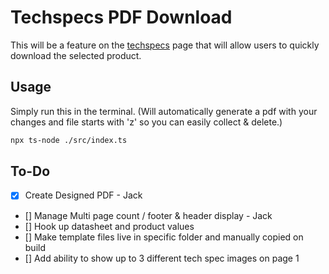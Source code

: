 # Techspecs PDF Download
This will be a feature on the [techspecs](https://techspecs.ui.com/) page that will allow users to quickly download the selected product. 

## Usage
Simply run this in the terminal. (Will automatically generate a pdf with your changes and file starts with 'z' so you can easily collect & delete.) 
```bash
npx ts-node ./src/index.ts
```

## To-Do
- [x] Create Designed PDF - Jack
- [] Manage Multi page count / footer & header display - Jack
- [] Hook up datasheet and product values
- [] Make template files live in specific folder and manually copied on build
- [] Add ability to show up to 3 different tech spec images on page 1
